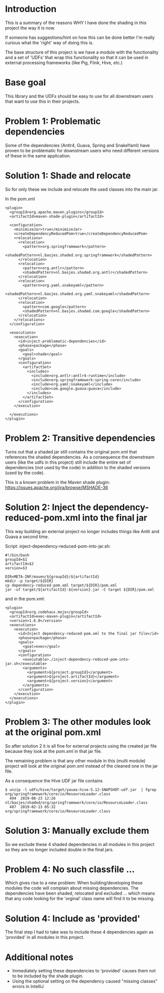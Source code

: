 Introduction
===
This is a summary of the reasons WHY I have done the shading in this project the way it is now.

If someone has suggestions/hint on how this can be done better I'm really curious what the 'right' way of doing this is.

The base structure of this project is we have a module with the functionality and a set of 'UDFs' 
that wrap this functionality so that it can be used in external processing frameworks (like Pig, Flink, Hive, etc.)

Base goal
===
This library and the UDFs should be easy to use for all downstream users that want to use this in their projects. 

Problem 1: Problematic dependencies
===
Some of the dependencies (Antlr4, Guava, Spring and SnakeYaml) have proven to be problematic
for downstream users who need different versions of these in the same application.

Solution 1: Shade and relocate
===
So for only these we include and relocate the used classes into the main jar.         

In the pom.xml

    <plugin>
      <groupId>org.apache.maven.plugins</groupId>
      <artifactId>maven-shade-plugin</artifactId>
  
      <configuration>
        <minimizeJar>true</minimizeJar>
        <createDependencyReducedPom>true</createDependencyReducedPom>
        <relocations>
          <relocation>
            <pattern>org.springframework</pattern>
            <shadedPattern>nl.basjes.shaded.org.springframework</shadedPattern>
          </relocation>
          <relocation>
            <pattern>org.antlr</pattern>
            <shadedPattern>nl.basjes.shaded.org.antlr</shadedPattern>
          </relocation>
          <relocation>
            <pattern>org.yaml.snakeyaml</pattern>
            <shadedPattern>nl.basjes.shaded.org.yaml.snakeyaml</shadedPattern>
          </relocation>
          <relocation>
            <pattern>com.google</pattern>
            <shadedPattern>nl.basjes.shaded.com.google</shadedPattern>
          </relocation>
        </relocations>
      </configuration>
  
      <executions>
        <execution>
          <id>inject-problematic-dependencies</id>
          <phase>package</phase>
          <goals>
            <goal>shade</goal>
          </goals>
          <configuration>
            <artifactSet>
              <includes>
                <include>org.antlr:antlr4-runtime</include>
                <include>org.springframework:spring-core</include>
                <include>org.yaml:snakeyaml</include>
                <include>com.google.guava:guava</include>
              </includes>
            </artifactSet>
          </configuration>
        </execution>
  
      </executions>
    </plugin>

Problem 2: Transitive dependencies
===
Turns out that a shaded jar still contains the original pom.xml that references the shaded dependencies. 
As a consequence the downstream users (like the udfs in this project) still include the entire set of 
dependencies (not used by the code) in addition to the shaded versions (used by the code).

This is a known problem in the Maven shade plugin: https://issues.apache.org/jira/browse/MSHADE-36
 
Solution 2: Inject the dependency-reduced-pom.xml into the final jar
===
This way building an external project no longer includes things like Antlr and Guava a second time. 

Script: inject-dependency-reduced-pom-into-jar.sh:

    #!/bin/bash
    groupId=$1
    artifactId=$2
    version=$3

    DIR=META-INF/maven/${groupId}/${artifactId}
    mkdir -p target/${DIR}
    cp dependency-reduced-pom.xml target/${DIR}/pom.xml
    jar -uf target/${artifactId}-${version}.jar -C target ${DIR}/pom.xml

and in the pom.xml:

    <plugin>
      <groupId>org.codehaus.mojo</groupId>
      <artifactId>exec-maven-plugin</artifactId>
      <version>1.6.0</version>
      <executions>
        <execution>
          <id>Inject dependency-reduced-pom.xml to the final jar file</id>
          <phase>package</phase>
          <goals>
            <goal>exec</goal>
          </goals>
          <configuration>
            <executable>./inject-dependency-reduced-pom-into-jar.sh</executable>
            <arguments>
              <argument>${project.groupId}</argument>
              <argument>${project.artifactId}</argument>
              <argument>${project.version}</argument>
            </arguments>
          </configuration>
        </execution>
      </executions>
    </plugin>


Problem 3: The other modules look at the original pom.xml
=== 
So after solution 2 it is all fine for external projects using the created jar file because they look at 
the pom.xml in that jar file.

The remaining problem is that any other module in this (multi module) project will look at the original pom.xml 
instead of the cleaned one in the jar file.

As a consequence the Hive UDF jar file contains

    $ unzip -l udfs/hive/target/yauaa-hive-5.12-SNAPSHOT-udf.jar  | fgrep org/springframework/core/io/ResourceLoader.class
      494  2019-08-23 12:26 nl/basjes/shaded/org/springframework/core/io/ResourceLoader.class
      487  2019-02-13 05:32 org/springframework/core/io/ResourceLoader.class

Solution 3: Manually exclude them
===
So we exclude these 4 shaded dependencies in all modules in this project so they are no longer included double in the final jars.

Problem 4: No such classfile ...
===
Which gives rise to a new problem: When building/developing these modules the code will complain about missing dependencies.
The dependencies have been shaded, relocated and excluded ... which means that any code looking for the 'orginal' 
class name will find it to be missing.

Solution 4: Include as 'provided'
===
The final step I had to take was to include these 4 dependencies again as 'provided' in all modules in this project. 

Additional notes
===
- Immediately setting these dependencies to 'provided' causes them not to be included by the shade plugin.
- Using the optional setting on the dependency caused "missing classes" errors in IntelliJ
